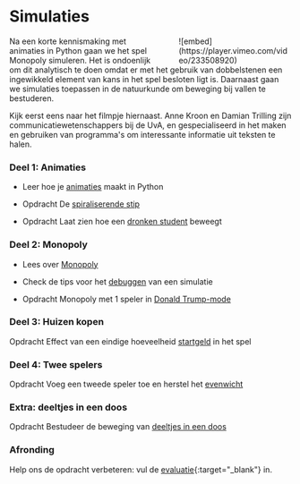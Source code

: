 # Simulaties

<div style="width: 40%; float:right; margin-left: 2em;">
![embed](https://player.vimeo.com/video/233508920)
</div>

Na een korte kennismaking met animaties in Python gaan we het spel Monopoly simuleren. Het is ondoenlijk om dit analytisch te doen omdat er met het gebruik van dobbelstenen een ingewikkeld element van kans in het spel besloten ligt is. Daarnaast gaan we simulaties toepassen in de natuurkunde om beweging bij vallen te bestuderen.

Kijk eerst eens naar het filmpje hiernaast. Anne Kroon en Damian Trilling zijn communicatiewetenschappers bij de UvA, en gespecialiseerd in het maken en gebruiken van programma's om interessante informatie uit teksten te halen.

### Deel 1: Animaties

- Leer hoe je [animaties](/monopoly/animaties) maakt in Python

- <span class="badge badge-primary">Opdracht</span> De [spiraliserende stip](/beweging/stip)

- <span class="badge badge-primary">Opdracht</span> Laat zien hoe een [dronken student](/beweging/student) beweegt

### Deel 2: Monopoly

- Lees over [Monopoly](/monopoly/inleiding)

- Check de tips voor het [debuggen](/python/debuggen) van een simulatie

- <span class="badge badge-primary">Opdracht</span> Monopoly met 1 speler in [Donald Trump-mode](/monopoly/vrij-rondlopen)

### Deel 3: Huizen kopen

<span class="badge badge-primary">Opdracht</span> Effect van een eindige hoeveelheid [startgeld](/monopoly/startgeld) in het spel

### Deel 4: Twee spelers

<span class="badge badge-primary">Opdracht</span> Voeg een tweede speler toe en herstel het [evenwicht](/monopoly/twee-spelers)

<!-- ### Natuurkunde-simulaties

- <span class="badge badge-primary">Opdracht</span> Bestudeer de beweging van een vallende [appel](/beweging/appel)

- Lees nog even terug over het gebruiken van [meerdere grafieken](/technieken/plot)

- <span class="badge badge-primary">Opdracht</span> Bestudeer de beweging van een [basejumper](/beweging/basejump) -->

### Extra: deeltjes in een doos

<span class="badge badge-primary">Opdracht</span> Bestudeer de beweging van [deeltjes in een doos](/monopoly/extra)

### Afronding

<!-- - Ga naar [deze pagina](/monopoly/inleveren) om je programma's in te leveren. -->

Help ons de opdracht verbeteren: vul de [evaluatie](https://goo.gl/forms/bMEPwmQeLxMZ13qE2){:target="_blank"} in.
